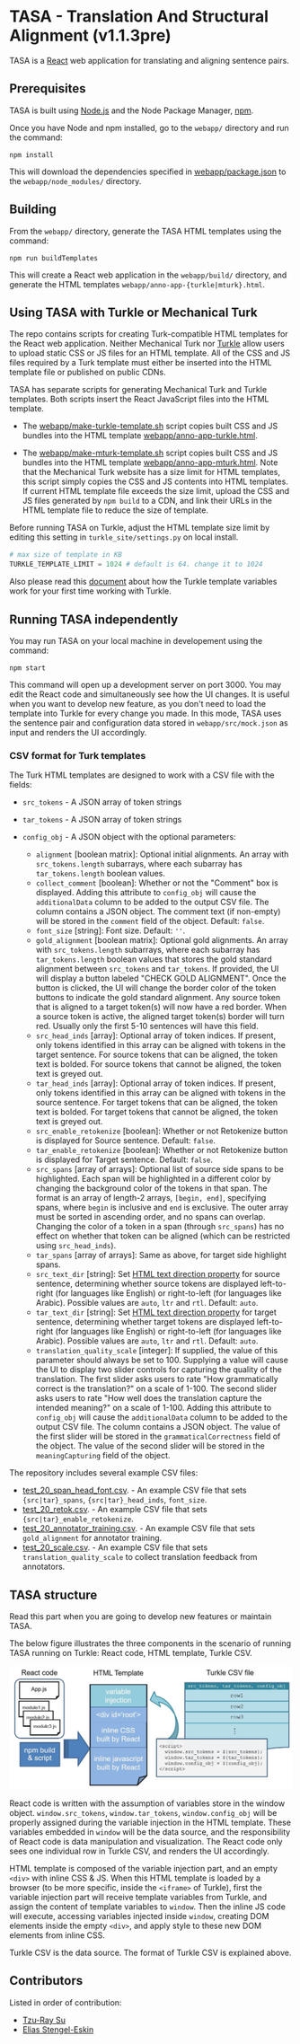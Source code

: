 # TASA - Translation And Structural Alignment (v1.1.3pre)

TASA is a [React](https://reactjs.org) web application for translating
and aligning sentence pairs.

## Prerequisites

TASA is built using [Node.js](https://nodejs.org/en/) and the Node
Package Manager, [npm](https://docs.npmjs.com).

Once you have Node and npm installed, go to the `webapp/` directory
and run the command:

    npm install

This will download the dependencies specified in
[webapp/package.json](webapp/package.json) to the
`webapp/node_modules/` directory.

## Building

From the `webapp/` directory, generate the TASA HTML templates using
the command:

    npm run buildTemplates

This will create a React web application in the `webapp/build/`
directory, and generate the HTML templates
`webapp/anno-app-{turkle|mturk}.html`.

## Using TASA with Turkle or Mechanical Turk

The repo contains scripts for creating Turk-compatible HTML templates
for the React web application.  Neither Mechanical Turk nor
[Turkle](https://github.com/hltcoe/turkle) allow users to upload
static CSS or JS files for an HTML template.  All of the CSS and JS
files required by a Turk template must either be inserted into the
HTML template file or published on public CDNs.

TASA has separate scripts for generating
Mechanical Turk and Turkle templates.  Both scripts insert the
React JavaScript files into the HTML template.

- The [webapp/make-turkle-template.sh](webapp/make-turkle-template.sh)
  script copies built CSS and JS bundles into the HTML template
  [webapp/anno-app-turkle.html](webapp/anno-app-turkle.html).

- The [webapp/make-mturk-template.sh](webapp/make-mturk-template.sh)
  script copies built CSS and JS bundles into the HTML template
  [webapp/anno-app-mturk.html](webapp/anno-app-mturk.html).
  Note that the Mechanical Turk website has a size limit for HTML
  templates, this script simply copies the CSS and JS contents into 
  HTML templates. If current HTML template file exceeds the size limit, 
  upload the CSS and JS files generated by `npm build` to a CDN, 
  and link their URLs in the HTML template file to reduce the size of 
  template.

Before running TASA on Turkle, adjust the HTML template size limit
by editing this setting in `turkle_site/settings.py` on local install.

```python
# max size of template in KB
TURKLE_TEMPLATE_LIMIT = 1024 # default is 64. change it to 1024
```
Also please read this [document](https://github.com/hltcoe/turkle/blob/master/docs/TEMPLATE-GUIDE.md) 
about how the Turkle template variables work for your first time working with Turkle.

## Running TASA independently

You may run TASA on your local machine in developement using the command:

    npm start

This command will open up a development server on port 3000. You may edit the 
React code and simultaneously see how the UI changes. It is useful when you want
to develop new feature, as you don't need to load the template into Turkle for 
every change you made. In this mode, TASA uses the sentence pair and configuration
data stored in `webapp/src/mock.json` as input and renders the UI accordingly.


### CSV format for Turk templates

The Turk HTML templates are designed to work with a CSV file with the
fields:

- `src_tokens` - A JSON array of token strings
- `tar_tokens` - A JSON array of token strings
- `config_obj` - A JSON object with the optional parameters:

  - `alignment` [boolean matrix]: Optional initial alignments.
    An array with `src_tokens.length` subarrays, where each subarray
    has `tar_tokens.length` boolean values.
  - `collect_comment` [boolean]: Whether or not the "Comment" box is
    displayed.  Adding this attribute to `config_obj` will cause the
    `additionalData` column to be added to the output CSV file.  The
    column contains a JSON object.  The comment text (if non-empty) 
    will be stored in the `comment` field of the object.
    Default: `false`.
  - `font_size` [string]: Font size.  Default: `''`.
  - `gold_alignment` [boolean matrix]: Optional gold alignments.
    An array with `src_tokens.length` subarrays, where each subarray
    has `tar_tokens.length` boolean values that stores the gold
    standard alignment between `src_tokens` and `tar_tokens`.
	If provided, the UI will display a button labeled "CHECK GOLD
    ALIGNMENT".  Once the button is clicked, the UI will change the
    border color of the token buttons to indicate the gold standard
    alignment.  Any source token that is aligned to a target token(s)
    will now have a red border.  When a source token is active, the
    aligned target token(s) border will turn red.
	Usually only the first 5-10 sentences will have this field.
  - `src_head_inds` [array]: Optional array of token indices. If
    present, only tokens identified in this array can be aligned with
    tokens in the target sentence.  For source tokens that can be aligned,
    the token text is bolded.  For source tokens that cannot be aligned, the
    token text is greyed out.
  - `tar_head_inds` [array]: Optional array of token indices.  If
    present, only tokens identified in this array can be aligned with
    tokens in the source sentence.  For target tokens that can be aligned,
    the token text is bolded.  For target tokens that cannot be aligned, the
    token text is greyed out.
  - `src_enable_retokenize` [boolean]: Whether or not Retokenize
    button is displayed for Source sentence.  Default: `false`.
  - `tar_enable_retokenize` [boolean]: Whether or not Retokenize
    button is displayed for Target sentence.  Default: `false`.
  - `src_spans` [array of arrays]: Optional list of source side spans
    to be highlighted.  Each span will be highlighted in a different
    color by changing the background color of the tokens in that span.
    The format is an array of length-2 arrays, `[begin, end]`,
    specifying spans,  where `begin` is inclusive and `end` is exclusive.
    The outer array must be sorted in ascending order, and no spans
    can overlap.  Changing the color of a token in a span (through
    `src_spans`) has no effect on whether that token can be aligned
    (which can be restricted using `src_head_inds`).
  - `tar_spans` [array of arrays]: Same as above, for target side highlight spans.
  - `src_text_dir` [string]: Set
     [HTML text direction property](https://developer.mozilla.org/en-US/docs/Web/HTML/Global_attributes/dir)
     for source sentence, determining whether source tokens are
     displayed left-to-right (for languages like English) or
     right-to-left (for languages like Arabic).  Possible values are
     `auto`, `ltr` and `rtl`.  Default: `auto`.
  - `tar_text_dir` [string]: Set
     [HTML text direction property](https://developer.mozilla.org/en-US/docs/Web/HTML/Global_attributes/dir)
     for target sentence, determining whether target tokens are
     displayed left-to-right (for languages like English) or
     right-to-left (for languages like Arabic).  Possible values are
     `auto`, `ltr` and `rtl`.  Default: `auto`.
  - `translation_quality_scale` [integer]:  If supplied, the value of
    this parameter should always be set to 100.  Supplying a value will
    cause the UI to display two slider controls for capturing the
    quality of the translation.  The first slider asks users to rate
    "How grammatically correct is the translation?" on a scale of
    1-100.  The second slider asks users to rate "How well does the
    translation capture the intended meaning?" on a scale of 1-100.
    Adding this attribute to `config_obj` will cause the
    `additionalData` column to be added to the output CSV file.  The
    column contains a JSON object.  The value of the first slider will
    be stored in the `grammaticalCorrectness` field of the object.
    The value of the second slider will be stored in the
    `meaningCapturing` field of the object.

The repository includes several example CSV files:

- [test_20_span_head_font.csv](test_20_span_head_font.csv). - An example CSV file
  that sets `{src|tar}_spans`, `{src|tar}_head_inds`, `font_size`.
- [test_20_retok.csv](test_20_retok.csv). - An example CSV file that sets
  `{src|tar}_enable_retokenize`.
- [test_20_annotator_training.csv](test_20_annotator_training.csv). - An example
  CSV file that sets `gold_alignment` for annotator training.
- [test_20_scale.csv](test_20_scale.csv). - An example CSV file that sets
  `translation_quality_scale` to collect translation feedback from annotators.

## TASA structure 

Read this part when you are going to develop new features or maintain TASA.

The below figure illustrates the three components in the scenario of running
TASA running on Turkle: React code, HTML template, Turkle CSV.

![tasa structure](./figure/tasa_structure.jpg)

React code is written with the assumption of variables store in the window
object. `window.src_tokens`, `window.tar_tokens`, `window.config_obj` will be 
properly assigned during the variable injection in the HTML template. These
variables embedded in `window` will be the data source, and the responsibility
of React code is data manipulation and visualization. The React code only sees
one individual row in Turkle CSV, and renders the UI accordingly.

HTML template is composed of the variable injection part, and an empty `<div>` 
with inline CSS & JS. When this HTML template is loaded by a browser (to be more 
specific, inside the `<iframe>` of Turkle), first the variable injection part 
will receive template variables from Turkle, and assign the content of template 
variables to `window`. Then the inline JS code will execute, accessing variables
injected inside `window`, creating DOM elements inside the empty `<div>`, and 
apply style to these new DOM elements from inline CSS.

Turkle CSV is the data source. The format of Turkle CSV is explained above.

## Contributors

Listed in order of contribution:

- [Tzu-Ray Su](https://github.com/ray1007)
- [Elias Stengel-Eskin](https://github.com/esteng) 

